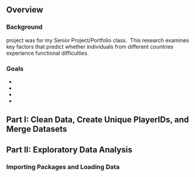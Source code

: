 ## Overview



### Background
project was for my Senior Project/Portfolio class. ​ This research examines key factors that predict whether individuals from different countries experience functional difficulties.

### Goals
- 
- 
- 
- 

## Part I: Clean Data, Create Unique PlayerIDs, and Merge Datasets


## Part II: Exploratory Data Analysis

### Importing Packages and Loading Data



